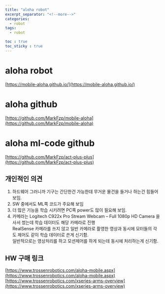 ```yaml
---
title: "aloha robot"
excerpt_separator: "<!--more-->"
categories:
  - robot
tags:
  - robot

toc : true
toc_sticky : true
---
```


# aloha robot
[https://mobile-aloha.github.io/](https://mobile-aloha.github.io/)    

# aloha github
[https://github.com/MarkFzp/mobile-aloha](https://github.com/MarkFzp/mobile-aloha)    

# aloha ml-code github
[https://github.com/MarkFzp/act-plus-plus](https://github.com/MarkFzp/act-plus-plus)    

## 개인적인 의견
1. 하드웨어 그러니까 기구는 간단한건 가능한데 무거운 물건을 들거나 하는건 힘들어 보임.
2. SW 중에서도 ML쪽 코드가 주요해 보임
3. 더 많은 기능을 학습 시키려면 PC쪽 power도 많이 필요해 보임.
4. 카메라는 Logitech C922x Pro Stream Webcam – Full 1080p HD Camera 을 사서 썼는데 학습 데이터도 해당 카메라로 진행    
   RealSense 카메라를 쓰지 않고 일반 카메라로 촬영한 영상과 동시에 모터들의 각도 제어도 같이 학습 데이터로 쓴게 신기함.   
   일반적으로는 영상처리를 하고 모션제어를 하게 되는데 동시에 처리하는게 신기함.    


 ## HW 구매 링크
[https://www.trossenrobotics.com/aloha-mobile.aspx](https://www.trossenrobotics.com/aloha-mobile.aspx)    
[https://www.trossenrobotics.com/xseries-arms-overview](https://www.trossenrobotics.com/xseries-arms-overview)    
 
